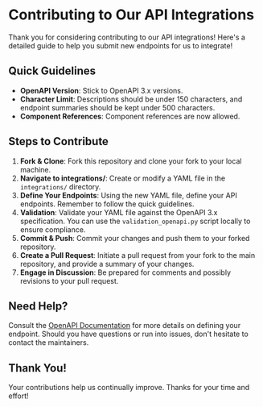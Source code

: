 # Contributing to Our API Integrations

Thank you for considering contributing to our API integrations! Here's a detailed guide to help you submit new endpoints for us to integrate!

## Quick Guidelines
- **OpenAPI Version**: Stick to OpenAPI 3.x versions.
- **Character Limit**: Descriptions should be under 150 characters, and endpoint summaries should be kept under 500 characters.
- **Component References**: Component references are now allowed.

## Steps to Contribute
1. **Fork & Clone**: Fork this repository and clone your fork to your local machine.
2. **Navigate to integrations/**: Create or modify a YAML file in the `integrations/` directory.
3. **Define Your Endpoints**: Using the new YAML file, define your API endpoints. Remember to follow the quick guidelines.
4. **Validation**: Validate your YAML file against the OpenAPI 3.x specification. You can use the `validation_openapi.py` script locally to ensure compliance.
5. **Commit & Push**: Commit your changes and push them to your forked repository.
6. **Create a Pull Request**: Initiate a pull request from your fork to the main repository, and provide a summary of your changes.
7. **Engage in Discussion**: Be prepared for comments and possibly revisions to your pull request.

## Need Help?
Consult the [OpenAPI Documentation](https://swagger.io/docs/specification/about/) for more details on defining your endpoint. Should you have questions or run into issues, don't hesitate to contact the maintainers.

## Thank You!
Your contributions help us continually improve. Thanks for your time and effort!
